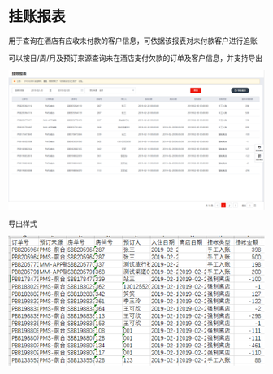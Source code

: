 # 挂账报表

用于查询在酒店有应收未付款的客户信息，可依据该报表对未付款客户进行追账

 可以按日/周/月及预订来源查询未在酒店支付欠款的订单及客户信息，并支持导出

![](../../../.gitbook/assets/image%20%2817%29.png)

 导出样式

![](../../../.gitbook/assets/image%20%28103%29.png)

